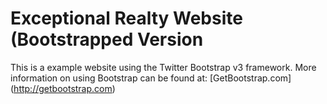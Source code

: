 # Exceptional Realty Website (Bootstrapped Version

This is a example website using the Twitter Bootstrap v3 framework. More information on using Bootstrap can be found at:
[GetBootstrap.com] (http://getbootstrap.com)